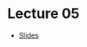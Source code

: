 # Lecture 05
* [Slides](https://gitpitch.com/PadreSVK/5/solidext?grs=github&t=white&p=Lectures%2FLecture_05#/)